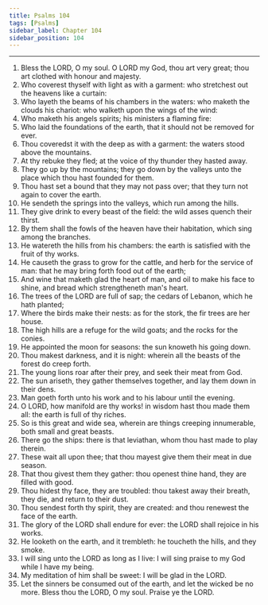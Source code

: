 ```yaml
---
title: Psalms 104
tags: [Psalms]
sidebar_label: Chapter 104
sidebar_position: 104
---
```


---
1. Bless the LORD, O my soul. O LORD my God, thou art very great; thou art clothed with honour and majesty.
2. Who coverest thyself with light as with a garment: who stretchest out the heavens like a curtain:
3. Who layeth the beams of his chambers in the waters: who maketh the clouds his chariot: who walketh upon the wings of the wind:
4. Who maketh his angels spirits; his ministers a flaming fire:
5. Who laid the foundations of the earth, that it should not be removed for ever.
6. Thou coveredst it with the deep as with a garment: the waters stood above the mountains.
7. At thy rebuke they fled; at the voice of thy thunder they hasted away.
8. They go up by the mountains; they go down by the valleys unto the place which thou hast founded for them.
9. Thou hast set a bound that they may not pass over; that they turn not again to cover the earth.
10. He sendeth the springs into the valleys, which run among the hills.
11. They give drink to every beast of the field: the wild asses quench their thirst.
12. By them shall the fowls of the heaven have their habitation, which sing among the branches.
13. He watereth the hills from his chambers: the earth is satisfied with the fruit of thy works.
14. He causeth the grass to grow for the cattle, and herb for the service of man: that he may bring forth food out of the earth;
15. And wine that maketh glad the heart of man, and oil to make his face to shine, and bread which strengtheneth man's heart.
16. The trees of the LORD are full of sap; the cedars of Lebanon, which he hath planted;
17. Where the birds make their nests: as for the stork, the fir trees are her house.
18. The high hills are a refuge for the wild goats; and the rocks for the conies.
19. He appointed the moon for seasons: the sun knoweth his going down.
20. Thou makest darkness, and it is night: wherein all the beasts of the forest do creep forth.
21. The young lions roar after their prey, and seek their meat from God.
22. The sun ariseth, they gather themselves together, and lay them down in their dens.
23. Man goeth forth unto his work and to his labour until the evening.
24. O LORD, how manifold are thy works! in wisdom hast thou made them all: the earth is full of thy riches.
25. So is this great and wide sea, wherein are things creeping innumerable, both small and great beasts.
26. There go the ships: there is that leviathan, whom thou hast made to play therein.
27. These wait all upon thee; that thou mayest give them their meat in due season.
28. That thou givest them they gather: thou openest thine hand, they are filled with good.
29. Thou hidest thy face, they are troubled: thou takest away their breath, they die, and return to their dust.
30. Thou sendest forth thy spirit, they are created: and thou renewest the face of the earth.
31. The glory of the LORD shall endure for ever: the LORD shall rejoice in his works.
32. He looketh on the earth, and it trembleth: he toucheth the hills, and they smoke.
33. I will sing unto the LORD as long as I live: I will sing praise to my God while I have my being.
34. My meditation of him shall be sweet: I will be glad in the LORD.
35. Let the sinners be consumed out of the earth, and let the wicked be no more. Bless thou the LORD, O my soul. Praise ye the LORD.